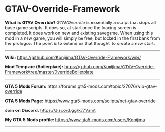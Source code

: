 # GTAV-Override-Framework

**What is GTAV Override?**
*GTAVOverride* is essentially a script that stops all base game scripts. It does so, at start once the loading screen is completed. It does work on new and existing savegame. When using this mod in a new game, you will simply be free, but locked in the first bank from the prologue. The point is to extend on that thought, to create a new start.

***

**Wiki:**
https://github.com/Konijima/GTAV-Override-Framework/wiki/

**Mod Template (Boilerplate):**
https://github.com/Konijima/GTAV-Override-Framework/tree/master/OverrideBoilerplate

***

**GTA 5 Mods Forum:**
https://forums.gta5-mods.com/topic/27076/wip-gtav-override

**GTA 5 Mods Page:**
https://www.gta5-mods.com/scripts/net-gtav-override

**Join on Discord:**
https://discord.gg/k77Vsmt

**My GTA 5 Mods profile:**
https://www.gta5-mods.com/users/Konijima

***
